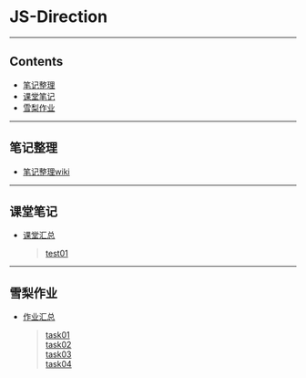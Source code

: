 # JS-Direction
---
## Contents
* [笔记整理](#笔记整理)
* [课堂笔记](#课堂笔记)
* [雪梨作业](#雪梨作业)
---
## 笔记整理
* [笔记整理wiki](https://github.com/gaoyushu/Direction-1/wiki)
---
## 课堂笔记
* [课堂汇总](/课堂汇总)  
  > [test01](/课堂汇总/test01)
---
## 雪梨作业
* [作业汇总](/作业汇总)  
  > [task01](http://gaoyushu.github.io/Direction-1/雪梨作业/task01/task01.html)  
  > [task02](http://gaoyushu.github.io/Direction-1/雪梨作业/task02/task02.html)  
  > [task03](http://gaoyushu.github.io/Direction-1/雪梨作业/task03/task03.html)  
  > [task04](http://gaoyushu.github.io/Direction-1/雪梨作业/task04/task04.html)  
